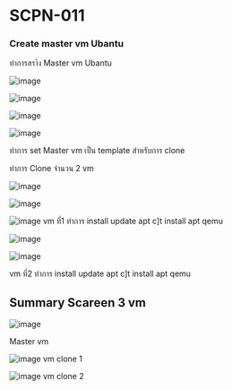 # SCPN-011

### Create master vm Ubantu

ทำการสรา้ง Master vm  Ubantu

![image](https://user-images.githubusercontent.com/116998478/208308142-2ae19538-91e0-487c-a7fb-b203e1e49d56.png)

![image](https://user-images.githubusercontent.com/116998478/208308323-e80f1d65-9af3-49c9-abcb-13dafb49da3f.png)

![image](https://user-images.githubusercontent.com/116998478/208308416-5027afa7-68c0-45ac-82da-24a1fc44998f.png)

![image](https://user-images.githubusercontent.com/116998478/208308463-8fc3268b-0043-44e2-aab2-ded3cf677e38.png)

ทำการ set Master vm เป็น template สำหรับการ clone

ทำการ Clone จำนวน 2 vm

![image](https://user-images.githubusercontent.com/116998478/208308474-ec1c3e50-1a41-40f9-86a1-ae9752e121f8.png)

![image](https://user-images.githubusercontent.com/116998478/208308782-b1715b67-9576-415c-b8d1-c27eb09708bf.png)

![image](https://user-images.githubusercontent.com/116998478/208308593-2e07cd60-aa07-4e69-a75c-4be25b17a77d.png)
vm ที่1
ทำการ install update apt c]t install apt qemu 

![image](https://user-images.githubusercontent.com/116998478/208308650-60ed4ee8-ccfe-4695-a16c-b055f181f628.png)

![image](https://user-images.githubusercontent.com/116998478/208308677-519aea80-afc3-48dd-a20c-01a83be7cf59.png)

vm ที่2
ทำการ install update apt c]t install apt qemu

## Summary Scareen 3 vm

![image](https://user-images.githubusercontent.com/116998478/208308857-f41eeca0-69c8-4829-b848-91f6f2c42db1.png)

Master vm

![image](https://user-images.githubusercontent.com/116998478/208308965-56b567b8-fe5e-47af-93a9-6afc7f896efb.png)
vm clone 1

![image](https://user-images.githubusercontent.com/116998478/208309010-7d4073cc-eeff-4cac-bd41-784382524880.png)
vm clone 2





